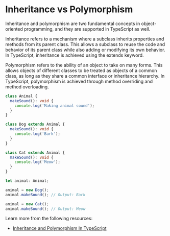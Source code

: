 # Inheritance vs Polymorphism

Inheritance and polymorphism are two fundamental concepts in object-oriented programming, and they are supported in TypeScript as well.

Inheritance refers to a mechanism where a subclass inherits properties and methods from its parent class. This allows a subclass to reuse the code and behavior of its parent class while also adding or modifying its own behavior. In TypeScript, inheritance is achieved using the extends keyword.

Polymorphism refers to the ability of an object to take on many forms. This allows objects of different classes to be treated as objects of a common class, as long as they share a common interface or inheritance hierarchy. In TypeScript, polymorphism is achieved through method overriding and method overloading.

```typescript
class Animal {
  makeSound(): void {
    console.log('Making animal sound');
  }
}

class Dog extends Animal {
  makeSound(): void {
    console.log('Bark');
  }
}

class Cat extends Animal {
  makeSound(): void {
    console.log('Meow');
  }
}

let animal: Animal;

animal = new Dog();
animal.makeSound(); // Output: Bark

animal = new Cat();
animal.makeSound(); // Output: Meow
```

Learn more from the following resources:

- [Inheritance and Polymorphism In TypeScript](https://www.youtube.com/watch?v=Sn6K57YSuwU)
